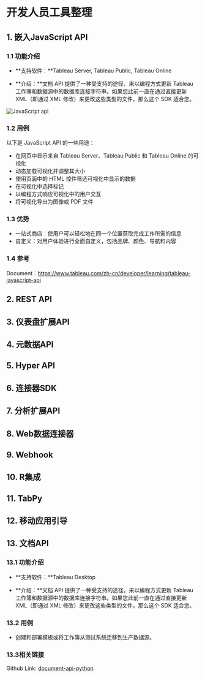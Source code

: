 # 开发人员工具整理




## 1. 嵌入JavaScript API

### 1.1 功能介绍

- **支持软件：**Tableau Server, Tableau Public, Tableau Online

- **介绍：**文档 API 提供了一种受支持的途径，来以编程方式更新 Tableau 工作簿和数据源中的数据库连接字符串。如果您此前一直在通过直接更新 XML（即通过 XML 修改）来更改这些类型的文件，那么这个 SDK 适合您。

![JavaScript api](assets/003/20220321-59f31cf8.png=-300)  


### 1.2 用例

以下是 JavaScript API 的一些用途：
- 在网页中显示来自 Tableau Server、Tableau Public 和 Tableau Online 的可视化
- 动态加载可视化并调整其大小
- 使用页面中的 HTML 控件筛选可视化中显示的数据
- 在可视化中选择标记
- 以编程方式响应可视化中的用户交互
- 将可视化导出为图像或 PDF 文件


### 1.3 优势
- 一站式商店：使用户可以轻松地在同一个位置获取完成工作所需的信息
- 自定义：对用户体验进行全面自定义，包括品牌、颜色、导航和内容


### 1.4 参考

Document：https://www.tableau.com/zh-cn/developer/learning/tableau-javascript-api


## 2. REST API
## 3. 仪表盘扩展API
## 4. 元数据API
## 5. Hyper API
## 6. 连接器SDK
## 7. 分析扩展API
## 8. Web数据连接器
## 9.  Webhook
## 10. R集成
## 11. TabPy
## 12. 移动应用引导


## 13. 文档API

### 13.1 功能介绍
- **支持软件：**Tableau Desktop

- **介绍：**文档 API 提供了一种受支持的途径，来以编程方式更新 Tableau 工作簿和数据源中的数据库连接字符串。如果您此前一直在通过直接更新 XML（即通过 XML 修改）来更改这些类型的文件，那么这个 SDK 适合您。

### 13.2 用例
- 创建和部署模板或将工作簿从测试系统迁移到生产数据源。

### 13.3相关链接

Github Link:
[document-api-python](https://github.com/tableau/document-api-python)
